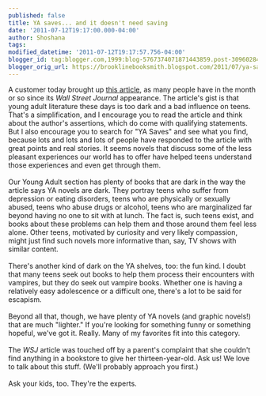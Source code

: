 ```yaml
---
published: false
title: YA saves... and it doesn't need saving
date: '2011-07-12T19:17:00.000-04:00'
author: Shoshana
tags: 
modified_datetime: '2011-07-12T19:17:57.756-04:00'
blogger_id: tag:blogger.com,1999:blog-5767374071871443859.post-3096028405000688515
blogger_orig_url: https://brooklinebooksmith.blogspot.com/2011/07/ya-saves-and-it-doesnt-need-saving.html
---
```


A customer today brought up <a href="https://online.wsj.com/article/SB10001424052702303657404576357622592697038.html">this article</a>, as many people have in the month or so since its <i>Wall Street Journal </i>appearance. The article's gist is that young adult literature these days is too dark and a bad influence on teens. That's a simplification, and I encourage you to read the article and think about the author's assertions, which do come with qualifying statements. But I also encourage you to search for "YA Saves" and see what you find, because lots and lots and lots of people have responded to the article with great points and real stories. It seems novels that discuss some of the less pleasant experiences our world has to offer have helped teens understand those experiences and even get through them.<br /><br />Our Young Adult section has plenty of books that are dark in the way the article says YA novels are dark. They portray teens who suffer from depression or eating disorders, teens who are physically or sexually abused, teens who abuse drugs or alcohol, teens who are marginalized far beyond having no one to sit with at lunch. The fact is, such teens exist, and books about these problems can help them and those around them feel less alone. Other teens, motivated by curiosity and very likely compassion, might just find such novels more informative than, say, TV shows with similar content.<br /><br />There's another kind of dark on the YA shelves, too: the fun kind. I doubt that many teens seek out books to help them process their encounters with vampires, but they do seek out vampire books. Whether one is having a relatively easy adolescence or a difficult one, there's a lot to be said for escapism.<br /><br />Beyond all that, though, we have plenty of YA novels (and graphic novels!) that are much "lighter." If you're looking for something funny or something hopeful, we've got it. Really. Many of my favorites fit into this category.<br /><br />The <i>WSJ </i>article was touched off by a parent's complaint that she couldn't find anything in a bookstore to give her thirteen-year-old. Ask us! We love to talk about this stuff. (We'll probably approach you first.)<br /><br />Ask your kids, too. They're the experts.<br /><br />